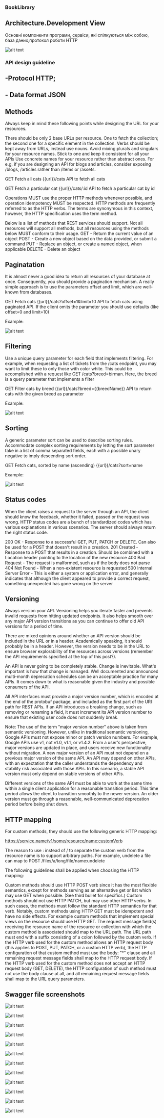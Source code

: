 ### BookLibrary

## Architecture.Development View
Основні компоненти програми, сервіси, які спілкуються між собою, база даних,протокол роботи HTTP

![alt text](img/developmentview.png)

### API design guideline 
## -Protocol HTTP;
## - Data format JSON
## Methods
Always keep in mind these following points while designing the URL for your resources.

There should be only 2 base URLs per resource. One to fetch the collection; the second one for a specific element in the collection.
Verbs should be kept away from URLs, instead use nouns.
Avoid mixing plurals and singulars for your resource names. Stick to one and keep it consistent for all your APIs
Use concrete names for your resource rather than abstract ones. For e.g, if you are designing an API for blogs and articles, consider exposing /blogs, /articles rather than /items or /assets.

GET Fetch all cats
{{url}}/cats
API to fetch all cats

GET Fetch a particular cat
{{url}}/cats/:id
API to fetch a particular cat by id

Operations MUST use the proper HTTP methods whenever possible, and operation idempotency MUST be respected. HTTP methods are frequently referred to as the HTTP verbs. The terms are synonymous in this context, however, the HTTP specification uses the term method.

Below is a list of methods that REST services should support. Not all resources will support all methods, but all resources using the methods below MUST conform to their usage.
GET - Return the current value of an object
POST - Create a new object based on the data provided, or submit a command
PUT - Replace an object, or create a named object, when applicable
DELETE - Delete an object

## Paginatation

It is almost never a good idea to return all resources of your database at once. Consequently, you should provide a pagination mechanism. A really simple approach is to use the parameters offset and limit, which are well-known from databases.

GET Fetch cats
{{url}}/cats?offset=1&limit=10
API to fetch cats using paginated API. If the client omits the parameter you should use defaults (like offset=0 and limit=10)

Example:

![alt text](paginatation.png)

## Filtering

Use a unique query parameter for each field that implements filtering. For example, when requesting a list of tickets from the /cats endpoint, you may want to limit these to only those with color white. This could be accomplished with a request like GET /cats?breed=birman. Here, the breed is a query parameter that implements a filter

GET Filter cats by breed
{{url}}/cats?breed={{breedName}}
API to return cats with the given breed as parameter

Example:

![alt text](filtering.png)


## Sorting

A generic parameter sort can be used to describe sorting rules. Accommodate complex sorting requirements by letting the sort parameter take in a list of comma separated fields, each with a possible unary negative to imply descending sort order.

GET Fetch cats, sorted by name (ascending)
{{url}}/cats?sort=name

Example:

![alt text](sorting.png)


## Status codes

When the client raises a request to the server through an API, the client should know the feedback, whether it failed, passed or the request was wrong. HTTP status codes are a bunch of standardized codes which has various explanations in various scenarios. The server should always return the right status code.

200 OK - Response to a successful GET, PUT, PATCH or DELETE. Can also be used for a POST that doesn't result in a creation.
201 Created - Response to a POST that results in a creation. Should be combined with a Location header pointing to the location of the new resource
400 Bad Request - The request is malformed, such as if the body does not parse
404 Not Found - When a non-existent resource is requested
500 Internal Server Error - This is either a system or application error, and generally indicates that although the client appeared to provide a correct request, something unexpected has gone wrong on the server

## Versioning

Always version your API. Versioning helps you iterate faster and prevents invalid requests from hitting updated endpoints. It also helps smooth over any major API version transitions as you can continue to offer old API versions for a period of time.

There are mixed opinions around whether an API version should be included in the URL or in a header. Academically speaking, it should probably be in a header. However, the version needs to be in the URL to ensure browser explorability of the resources across versions (remember the API requirements specified at the top of this post?).

An API is never going to be completely stable. Change is inevitable. What's important is how that change is managed. Well documented and announced multi-month deprecation schedules can be an acceptable practice for many APIs. It comes down to what is reasonable given the industry and possible consumers of the API.

All API interfaces must provide a major version number, which is encoded at the end of the protobuf package, and included as the first part of the URI path for REST APIs. If an API introduces a breaking change, such as removing or renaming a field, it must increment its API version number to ensure that existing user code does not suddenly break.

Note: The use of the term "major version number" above is taken from semantic versioning. However, unlike in traditional semantic versioning, Google APIs must not expose minor or patch version numbers. For example, Google APIs use v1, not v1.0, v1.1, or v1.4.2. From a user's perspective, major versions are updated in place, and users receive new functionality without migration.
A new major version of an API must not depend on a previous major version of the same API. An API may depend on other APIs, with an expectation that the caller understands the dependency and stability risk associated with those APIs. In this scenario, a stable API version must only depend on stable versions of other APIs.

Different versions of the same API must be able to work at the same time within a single client application for a reasonable transition period. This time period allows the client to transition smoothly to the newer version. An older version must go through a reasonable, well-communicated deprecation period before being shut down.

## HTTP mapping
For custom methods, they should use the following generic HTTP mapping:

https://service.name/v1/some/resource/name:customVerb

The reason to use : instead of / to separate the custom verb from the resource name is to support arbitrary paths. For example, undelete a file can map to POST /files/a/long/file/name:undelete

The following guidelines shall be applied when choosing the HTTP mapping:

Custom methods should use HTTP POST verb since it has the most flexible semantics, except for methods serving as an alternative get or list which may use GET when possible. (See third bullet for specifics.)
Custom methods should not use HTTP PATCH, but may use other HTTP verbs. In such cases, the methods must follow the standard HTTP semantics for that verb.
Notably, custom methods using HTTP GET must be idempotent and have no side effects. For example custom methods that implement special views on the resource should use HTTP GET.
The request message field(s) receiving the resource name of the resource or collection with which the custom method is associated should map to the URL path.
The URL path must end with a suffix consisting of a colon followed by the custom verb.
If the HTTP verb used for the custom method allows an HTTP request body (this applies to POST, PUT, PATCH, or a custom HTTP verb), the HTTP configuration of that custom method must use the body: "*" clause and all remaining request message fields shall map to the HTTP request body.
If the HTTP verb used for the custom method does not accept an HTTP request body (GET, DELETE), the HTTP configuration of such method must not use the body clause at all, and all remaining request message fields shall map to the URL query parameters.

## Swagger file screenshots

![alt text](swagger/1.png)

![alt text](swagger/2.png)

![alt text](swagger/3.png)

![alt text](swagger/4.png)

![alt text](swagger/5.png)

![alt text](swagger/6.png)

![alt text](swagger/7.png)

![alt text](swagger/8.png)

![alt text](swagger/9.png)

![alt text](swagger/10.png)

![alt text](swagger/11.png)

![alt text](swagger/12.png)
